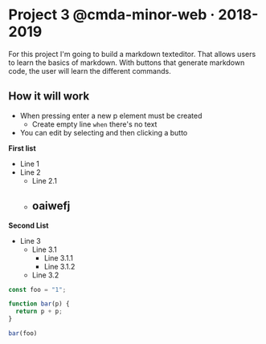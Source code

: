 # Project 3 @cmda-minor-web · 2018-2019
For this project I'm going to build a markdown texteditor. That allows users to learn the basics of markdown. With buttons that generate markdown code, the user will learn the different commands.

## How it will work
- When pressing enter a new p element must be created
  - Create empty line `when` there's no text
- You can edit by selecting and then clicking a butto

**First list**
- Line 1
- Line 2
  - Line 2.1
  - ## oaiwefj

**Second List**
- Line 3
  - Line 3.1
    - Line 3.1.1
    - Line 3.1.2
  - Line 3.2

```js
const foo = "1";

function bar(p) {
  return p + p;
}

bar(foo)
```
